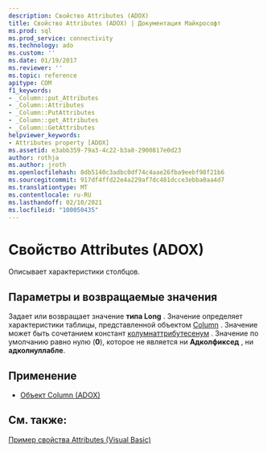 ```yaml
---
description: Свойство Attributes (ADOX)
title: Свойство Attributes (ADOX) | Документация Майкрософт
ms.prod: sql
ms.prod_service: connectivity
ms.technology: ado
ms.custom: ''
ms.date: 01/19/2017
ms.reviewer: ''
ms.topic: reference
apitype: COM
f1_keywords:
- _Column::put_Attributes
- _Column::Attributes
- _Column::PutAttributes
- _Column::get_Attributes
- _Column::GetAttributes
helpviewer_keywords:
- Attributes property [ADOX]
ms.assetid: e3abb359-79a3-4c22-b3a8-2900817e0d23
author: rothja
ms.author: jroth
ms.openlocfilehash: 8db5140c3adbc0df74c4aae26fba9eebf98f21b6
ms.sourcegitcommit: 917df4ffd22e4a229af7dc481dcce3ebba0aa4d7
ms.translationtype: MT
ms.contentlocale: ru-RU
ms.lasthandoff: 02/10/2021
ms.locfileid: "100050435"
---
```

# <a name="attributes-property-adox"></a>Свойство Attributes (ADOX)
Описывает характеристики столбцов.  
  
## <a name="settings-and-return-values"></a>Параметры и возвращаемые значения  
 Задает или возвращает значение **типа Long** . Значение определяет характеристики таблицы, представленной объектом [Column](./column-object-adox.md) . Значение может быть сочетанием констант [колумнаттрибутесенум](./columnattributesenum.md) . Значение по умолчанию равно нулю (**0**), которое не является ни **Адколфиксед** , ни **адколнуллабле**.  
  
## <a name="applies-to"></a>Применение  
  
- [Объект Column (ADOX)](./column-object-adox.md)  
  
## <a name="see-also"></a>См. также:  
 [Пример свойства Attributes (Visual Basic)](./attributes-property-example-vb.md)